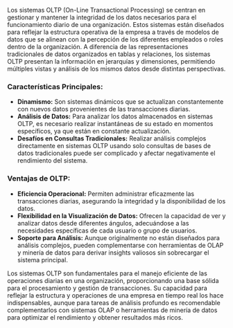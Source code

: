 Los sistemas OLTP (On-Line Transactional Processing) se centran en gestionar y mantener la integridad de los datos necesarios para el funcionamiento diario de una organización. Estos sistemas están diseñados para reflejar la estructura operativa de la empresa a través de modelos de datos que se alinean con la percepción de los diferentes empleados o roles dentro de la organización. A diferencia de las representaciones tradicionales de datos organizados en tablas y relaciones, los sistemas OLTP presentan la información en jerarquías y dimensiones, permitiendo múltiples vistas y análisis de los mismos datos desde distintas perspectivas.

### Características Principales:

- **Dinamismo:** Son sistemas dinámicos que se actualizan constantemente con nuevos datos provenientes de las transacciones diarias.
- **Análisis de Datos:** Para analizar los datos almacenados en sistemas OLTP, es necesario realizar instantáneas de su estado en momentos específicos, ya que están en constante actualización.
- **Desafíos en Consultas Tradicionales:** Realizar análisis complejos directamente en sistemas OLTP usando solo consultas de bases de datos tradicionales puede ser complicado y afectar negativamente el rendimiento del sistema.

### Ventajas de OLTP:

- **Eficiencia Operacional:** Permiten administrar eficazmente las transacciones diarias, asegurando la integridad y la disponibilidad de los datos.
- **Flexibilidad en la Visualización de Datos:** Ofrecen la capacidad de ver y analizar datos desde diferentes ángulos, adecuándose a las necesidades específicas de cada usuario o grupo de usuarios.
- **Soporte para Análisis:** Aunque originalmente no están diseñados para análisis complejos, pueden complementarse con herramientas de OLAP y minería de datos para derivar insights valiosos sin sobrecargar el sistema principal.

Los sistemas OLTP son fundamentales para el manejo eficiente de las operaciones diarias en una organización, proporcionando una base sólida para el procesamiento y gestión de transacciones. Su capacidad para reflejar la estructura y operaciones de una empresa en tiempo real los hace indispensables, aunque para tareas de análisis profundo es recomendable complementarlos con sistemas OLAP o herramientas de minería de datos para optimizar el rendimiento y obtener resultados más ricos.
